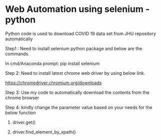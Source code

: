 # Web Automation using selenium - python
Python code is used to download COVID 19 data set from JHU repository automatically

Step1 : Need to install selenium python package and below are the commands.

In cmd/Anaconda prompt: pip install selenium

Step 2: Need to install latest chrome web driver by using below link.

https://chromedriver.chromium.org/downloads

Step 3: Use my code to automatically download the contents from the chrome browser

Step 4: kindly change the parameter value based on your needs for the below function

1. driver.get()

2. driver.find_element_by_xpath()
